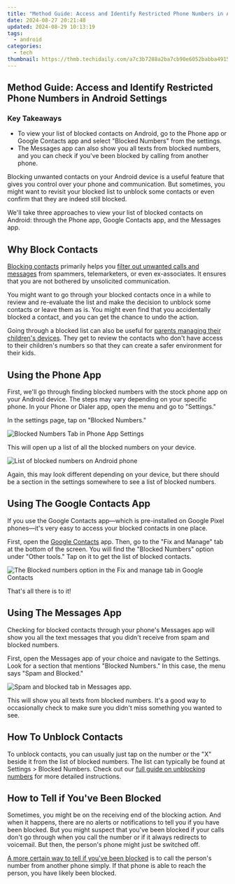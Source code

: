 ```yaml
---
title: "Method Guide: Access and Identify Restricted Phone Numbers in Android Settings"
date: 2024-08-27 20:21:48
updated: 2024-08-29 10:13:19
tags:
  - android
categories:
  - tech
thumbnail: https://thmb.techidaily.com/a7c3b7288a2ba7cb90e6052babba4915f51445892d0c27222e3c559cd653e7a3.png
---
```


## Method Guide: Access and Identify Restricted Phone Numbers in Android Settings

### Key Takeaways

* To view your list of blocked contacts on Android, go to the Phone app or Google Contacts app and select "Blocked Numbers" from the settings.
* The Messages app can also show you all texts from blocked numbers, and you can check if you've been blocked by calling from another phone.

 Blocking unwanted contacts on your Android device is a useful feature that gives you control over your phone and communication. But sometimes, you might want to revisit your blocked list to unblock some contacts or even confirm that they are indeed still blocked.

 We'll take three approaches to view your list of blocked contacts on Android: through the Phone app, Google Contacts app, and the Messages app.

##  Why Block Contacts

[Blocking contacts](https://printer-issues.techidaily.com/steps-to-troubleshoot-unresponsive-hp-print-subsystems/) primarily helps you [filter out unwanted calls and messages](https://techtrends.techidaily.com/guide-ensuring-your-email-address-securely-listed-online/) from spammers, telemarketers, or even ex-associates. It ensures that you are not bothered by unsolicited communication.

 You might want to go through your blocked contacts once in a while to review and re-evaluate the list and make the decision to unblock some contacts or leave them as is. You might even find that you accidentally blocked a contact, and you can get the chance to undo the action.

 Going through a blocked list can also be useful for [parents managing their children's devices](https://tech-haven.techidaily.com/1722102699593-why-chatgpt-plus-is-your-next-big-leap-discover-9-key-motivators/). They get to review the contacts who don't have access to their children's numbers so that they can create a safer environment for their kids.

##  Using the Phone App

 First, we'll go through finding blocked numbers with the stock phone app on your Android device. The steps may vary depending on your specific phone. In your Phone or Dialer app, open the menu and go to "Settings."

 In the settings page, tap on "Blocked Numbers."

![Blocked Numbers Tab in Phone App Settings](https://static1.howtogeekimages.com/wordpress/wp-content/uploads/2024/01/blocked-numbers-in-phone-settings.png) 

 This will open up a list of all the blocked numbers on your device.

![List of blocked numbers on Android phone](https://static1.howtogeekimages.com/wordpress/wp-content/uploads/2024/01/blocked-numbers-list-android.png) 

 Again, this may look different depending on your device, but there should be a section in the settings somewhere to see a list of blocked numbers.

##  Using The Google Contacts App

 If you use the Google Contacts app—which is pre-installed on Google Pixel phones—it's very easy to access your blocked contacts in one place.

 First, open the [Google Contacts](https://www.anrdoezrs.net/links/3607085/type/dlg/sid/UUhtgUeUpU2001792/https://play.google.com/store/apps/details?id=com.google.android.contacts&hl=en%5FUS&gl=US) app. Then, go to the "Fix and Manage" tab at the bottom of the screen. You will find the "Blocked Numbers" option under "Other tools." Tap on it to get the list of blocked contacts.

![The Blocked numbers option in the Fix and manage tab in Google Contacts](https://static1.howtogeekimages.com/wordpress/wp-content/uploads/2024/01/blocked-numbers-in-fix-and-manage-google-contacts.png) 

 That's all there is to it!

##  Using The Messages App

 Checking for blocked contacts through your phone's Messages app will show you all the text messages that you didn't receive from spam and blocked numbers.

 First, open the Messages app of your choice and navigate to the Settings. Look for a section that mentions "Blocked Numbers." In this case, the menu says "Spam and Blocked."

![Spam and blocked tab in Messages app.](https://static1.howtogeekimages.com/wordpress/wp-content/uploads/2024/01/spam-and-blocked-tab-in-messages-menu-android.png) 

 This will show you all texts from blocked numbers. It's a good way to occasionally check to make sure you didn't miss something you wanted to see.

##  How To Unblock Contacts

 To unblock contacts, you can usually just tap on the number or the "X" beside it from the list of blocked numbers. The list can typically be found at Settings > Blocked Numbers. Check out our [full guide on unblocking numbers](https://android-pokemon-go.techidaily.com/why-is-ipogo-not-working-on-asus-rog-phone-8-pro-fixed-drfone-by-drfone-virtual-android/) for more detailed instructions.

##  How to Tell if You've Been Blocked

 Sometimes, you might be on the receiving end of the blocking action. And when it happens, there are no alerts or notifications to tell you if you have been blocked. But you might suspect that you've been blocked if your calls don't go through when you call the number or if it always redirects to voicemail. But then, the person's phone might just be switched off.

[A more certain way to tell if you've been blocked](https://change-location.techidaily.com/in-2024-how-pgsharp-save-you-from-ban-while-spoofing-pokemon-go-on-vivo-s17-pro-drfone-by-drfone-virtual-android/) is to call the person's number from another phone simply. If that phone is able to reach the person, you have likely been blocked.

<ins class="adsbygoogle"
     style="display:block"
     data-ad-format="autorelaxed"
     data-ad-client="ca-pub-7571918770474297"
     data-ad-slot="1223367746"></ins>



<ins class="adsbygoogle"
     style="display:block"
     data-ad-client="ca-pub-7571918770474297"
     data-ad-slot="8358498916"
     data-ad-format="auto"
     data-full-width-responsive="true"></ins>
